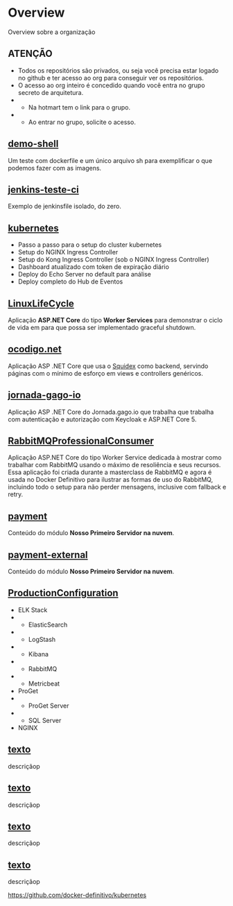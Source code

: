 # Overview
Overview sobre a organização

## ATENÇÃO
* Todos os repositórios são privados, ou seja você precisa estar logado no github e ter acesso ao org para conseguir ver os repositórios.
* O acesso ao org inteiro é concedido quando você entra no grupo secreto de arquitetura.
* * Na hotmart tem o link para o grupo.
* * Ao entrar no grupo, solicite o acesso.


## [demo-shell](https://github.com/docker-definitivo/demo-shell/)
Um teste com dockerfile e um único arquivo sh para exemplificar o que podemos fazer com as imagens.

## [jenkins-teste-ci](https://github.com/docker-definitivo/jenkins-teste-ci/)
Exemplo de jenkinsfile isolado, do zero.

## [kubernetes](https://github.com/docker-definitivo/kubernetes/)
* Passo a passo para o setup do cluster kubernetes
* Setup do NGINX Ingress Controller
* Setup do Kong Ingress Controller (sob o NGINX Ingress Controller)
* Dashboard atualizado com token de expiração diário
* Deploy do Echo Server no default para análise
* Deploy completo do Hub de Eventos

## [LinuxLifeCycle](https://github.com/docker-definitivo/LinuxLifeCycle)
Aplicação **ASP.NET Core** do tipo **Worker Services** para demonstrar o ciclo de vida em para que possa ser implementado graceful shutdown.


## [ocodigo.net](https://github.com/docker-definitivo/ocodigo.net)
Aplicação ASP .NET Core que usa o [Squidex](https://squidex.io/) como backend, servindo páginas com o mínimo de esforço em views e controllers genéricos.

## [jornada-gago-io](https://github.com/docker-definitivo/jornada-gago-io)
Aplicação ASP .NET Core do Jornada.gago.io que trabalha que trabalha com autenticação e autorização com Keycloak e ASP.NET Core 5.

## [RabbitMQProfessionalConsumer](https://github.com/docker-definitivo/RabbitMQProfessionalConsumer)
Aplicação ASP.NET Core do tipo Worker Service dedicada à mostrar como trabalhar com RabbitMQ usando o máximo de resoliência e seus recursos. Essa aplicação foi criada durante a masterclass de RabbitMQ e agora é usada no Docker Definitivo para ilustrar as formas de uso do RabbitMQ, incluindo todo o setup para não perder mensagens, inclusive com fallback e retry.

## [payment](https://github.com/docker-definitivo/payment)
Conteúdo do módulo **Nosso Primeiro Servidor na nuvem**.

## [payment-external](https://github.com/docker-definitivo/payment-external)
Conteúdo do módulo **Nosso Primeiro Servidor na nuvem**.

## [ProductionConfiguration](https://github.com/docker-definitivo/ProductionConfiguration)
* ELK Stack
* * ElasticSearch
* * LogStash
* * Kibana
* * RabbitMQ
* * Metricbeat
* ProGet
* * ProGet Server
* * SQL Server
* NGINX


## [texto](https://github.com/docker-definitivo/projeto/)
descriçãop

## [texto](https://github.com/docker-definitivo/projeto/)
descriçãop

## [texto](https://github.com/docker-definitivo/projeto/)
descriçãop

## [texto](https://github.com/docker-definitivo/projeto/)
descriçãop



https://github.com/docker-definitivo/kubernetes
